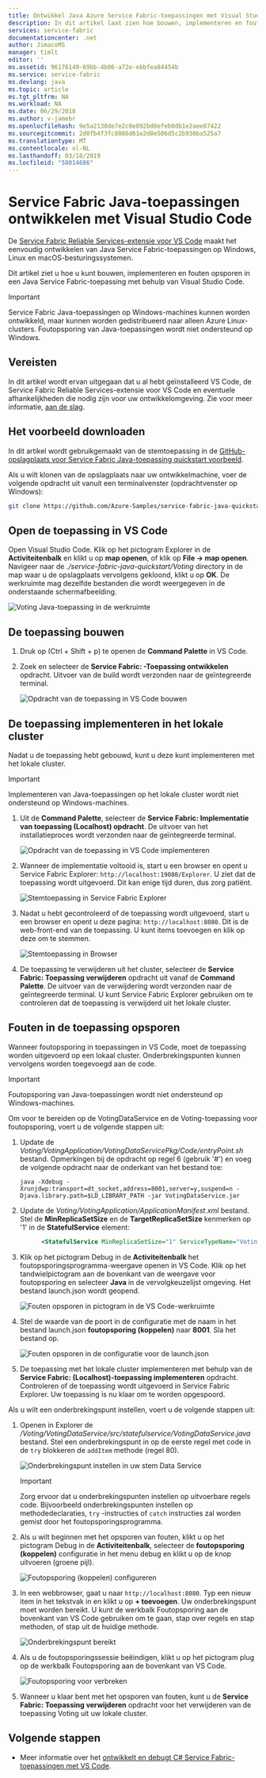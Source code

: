 ```yaml
---
title: Ontwikkel Java Azure Service Fabric-toepassingen met Visual Studio Code | Microsoft Docs
description: In dit artikel laat zien hoe bouwen, implementeren en fouten opsporen in Service Fabric Java-toepassingen met behulp van Visual Studio Code.
services: service-fabric
documentationcenter: .net
author: JimacoMS
manager: timlt
editor: ''
ms.assetid: 96176149-69bb-4b06-a72e-ebbfea84454b
ms.service: service-fabric
ms.devlang: java
ms.topic: article
ms.tgt_pltfrm: NA
ms.workload: NA
ms.date: 06/29/2018
ms.author: v-jamebr
ms.openlocfilehash: 9e5a2138de7e2c0e892bd0efeb0db1e2aee87422
ms.sourcegitcommit: 2d0fb4f3fc8086d61e2d8e506d5c2b930ba525a7
ms.translationtype: MT
ms.contentlocale: nl-NL
ms.lasthandoff: 03/18/2019
ms.locfileid: "58014686"
---
```

# <a name="develop-java-service-fabric-applications-with-visual-studio-code"></a>Service Fabric Java-toepassingen ontwikkelen met Visual Studio Code

De [Service Fabric Reliable Services-extensie voor VS Code](https://marketplace.visualstudio.com/items?itemName=ms-azuretools.vscode-service-fabric-reliable-services) maakt het eenvoudig ontwikkelen van Java Service Fabric-toepassingen op Windows, Linux en macOS-besturingssystemen.

Dit artikel ziet u hoe u kunt bouwen, implementeren en fouten opsporen in een Java Service Fabric-toepassing met behulp van Visual Studio Code.

> [!IMPORTANT]
> Service Fabric Java-toepassingen op Windows-machines kunnen worden ontwikkeld, maar kunnen worden gedistribueerd naar alleen Azure Linux-clusters. Foutopsporing van Java-toepassingen wordt niet ondersteund op Windows.

## <a name="prerequisites"></a>Vereisten

In dit artikel wordt ervan uitgegaan dat u al hebt geïnstalleerd VS Code, de Service Fabric Reliable Services-extensie voor VS Code en eventuele afhankelijkheden die nodig zijn voor uw ontwikkelomgeving. Zie voor meer informatie, [aan de slag](./service-fabric-get-started-vs-code.md#prerequisites).

## <a name="download-the-sample"></a>Het voorbeeld downloaden
In dit artikel wordt gebruikgemaakt van de stemtoepassing in de [GitHub-opslagplaats voor Service Fabric Java-toepassing quickstart voorbeeld](https://github.com/Azure-Samples/service-fabric-java-quickstart). 

Als u wilt klonen van de opslagplaats naar uw ontwikkelmachine, voer de volgende opdracht uit vanuit een terminalvenster (opdrachtvenster op Windows):

```sh
git clone https://github.com/Azure-Samples/service-fabric-java-quickstart.git
```

## <a name="open-the-application-in-vs-code"></a>Open de toepassing in VS Code

Open Visual Studio Code.  Klik op het pictogram Explorer in de **Activiteitenbalk** en klikt u op **map openen**, of klik op **File -> map openen**. Navigeer naar de *./service-fabric-java-quickstart/Voting* directory in de map waar u de opslagplaats vervolgens gekloond, klikt u op **OK**. De werkruimte mag dezelfde bestanden die wordt weergegeven in de onderstaande schermafbeelding.

![Voting Java-toepassing in de werkruimte](./media/service-fabric-develop-java-applications-with-vs-code/java-voting-application.png)

## <a name="build-the-application"></a>De toepassing bouwen

1. Druk op (Ctrl + Shift + p) te openen de **Command Palette** in VS Code.
2. Zoek en selecteer de **Service Fabric: -Toepassing ontwikkelen** opdracht. Uitvoer van de build wordt verzonden naar de geïntegreerde terminal.

   ![Opdracht van de toepassing in VS Code bouwen](./media/service-fabric-develop-java-applications-with-vs-code/sf-build-application.png)

## <a name="deploy-the-application-to-the-local-cluster"></a>De toepassing implementeren in het lokale cluster
Nadat u de toepassing hebt gebouwd, kunt u deze kunt implementeren met het lokale cluster. 

> [!IMPORTANT]
> Implementeren van Java-toepassingen op het lokale cluster wordt niet ondersteund op Windows-machines.

1. Uit de **Command Palette**, selecteer de **Service Fabric: Implementatie van toepassing (Localhost) opdracht**. De uitvoer van het installatieproces wordt verzonden naar de geïntegreerde terminal.

   ![Opdracht van de toepassing in VS Code implementeren](./media/service-fabric-develop-java-applications-with-vs-code/sf-deploy-application.png)

4. Wanneer de implementatie voltooid is, start u een browser en opent u Service Fabric Explorer: `http://localhost:19080/Explorer`. U ziet dat de toepassing wordt uitgevoerd. Dit kan enige tijd duren, dus zorg patiënt. 

   ![Stemtoepassing in Service Fabric Explorer](./media/service-fabric-develop-java-applications-with-vs-code/sfx-localhost-java.png)

4. Nadat u hebt gecontroleerd of de toepassing wordt uitgevoerd, start u een browser en opent u deze pagina: `http://localhost:8080`. Dit is de web-front-end van de toepassing. U kunt items toevoegen en klik op deze om te stemmen.

   ![Stemtoepassing in Browser](./media/service-fabric-develop-java-applications-with-vs-code/voting-sample-in-browser.png)

5. De toepassing te verwijderen uit het cluster, selecteer de **Service Fabric: Toepassing verwijderen** opdracht uit vanaf de **Command Palette**. De uitvoer van de verwijdering wordt verzonden naar de geïntegreerde terminal. U kunt Service Fabric Explorer gebruiken om te controleren dat de toepassing is verwijderd uit het lokale cluster.

## <a name="debug-the-application"></a>Fouten in de toepassing opsporen
Wanneer foutopsporing in toepassingen in VS Code, moet de toepassing worden uitgevoerd op een lokaal cluster. Onderbrekingspunten kunnen vervolgens worden toegevoegd aan de code.

> [!IMPORTANT]
> Foutopsporing van Java-toepassingen wordt niet ondersteund op Windows-machines.

Om voor te bereiden op de VotingDataService en de Voting-toepassing voor foutopsporing, voert u de volgende stappen uit:

1. Update de *Voting/VotingApplication/VotingDataServicePkg/Code/entryPoint.sh* bestand.
Opmerkingen bij de opdracht op regel 6 (gebruik '#') en voeg de volgende opdracht naar de onderkant van het bestand toe:

   ```
   java -Xdebug -Xrunjdwp:transport=dt_socket,address=8001,server=y,suspend=n -Djava.library.path=$LD_LIBRARY_PATH -jar VotingDataService.jar
   ```

2. Update de *Voting/VotingApplication/ApplicationManifest.xml* bestand. Stel de **MinReplicaSetSize** en de **TargetReplicaSetSize** kenmerken op '1' in de **StatefulService** element:
   
   ```xml
         <StatefulService MinReplicaSetSize="1" ServiceTypeName="VotingDataServiceType" TargetReplicaSetSize="1">
   ```

3. Klik op het pictogram Debug in de **Activiteitenbalk** het foutopsporingsprogramma-weergave openen in VS Code. Klik op het tandwielpictogram aan de bovenkant van de weergave voor foutopsporing en selecteer **Java** in de vervolgkeuzelijst omgeving. Het bestand launch.json wordt geopend. 

   ![Fouten opsporen in pictogram in de VS Code-werkruimte](./media/service-fabric-develop-java-applications-with-vs-code/debug-icon-workspace.png)

3. Stel de waarde van de poort in de configuratie met de naam in het bestand launch.json **foutopsporing (koppelen)** naar **8001**. Sla het bestand op.

   ![Fouten opsporen in de configuratie voor de launch.json](./media/service-fabric-develop-java-applications-with-vs-code/launch-json-java.png)

4. De toepassing met het lokale cluster implementeren met behulp van de **Service Fabric: (Localhost)-toepassing implementeren** opdracht. Controleren of de toepassing wordt uitgevoerd in Service Fabric Explorer. Uw toepassing is nu klaar om te worden opgespoord.

Als u wilt een onderbrekingspunt instellen, voert u de volgende stappen uit:

1. Openen in Explorer de */Voting/VotingDataService/src/statefulservice/VotingDataService.java* bestand. Stel een onderbrekingspunt in op de eerste regel met code in de `try` blokkeren de `addItem` methode (regel 80).
   
   ![Onderbrekingspunt instellen in uw stem Data Service](./media/service-fabric-develop-java-applications-with-vs-code/breakpoint-set.png)

   > [!IMPORTANT]
   > Zorg ervoor dat u onderbrekingspunten instellen op uitvoerbare regels code. Bijvoorbeeld onderbrekingspunten instellen op methodedeclaraties, `try` -instructies of `catch` instructies zal worden gemist door het foutopsporingsprogramma.
2. Als u wilt beginnen met het opsporen van fouten, klikt u op het pictogram Debug in de **Activiteitenbalk**, selecteer de **foutopsporing (koppelen)** configuratie in het menu debug en klikt u op de knop uitvoeren (groene pijl).

   ![Foutopsporing (koppelen) configureren](./media/service-fabric-develop-java-applications-with-vs-code/debug-attach-java.png)

3. In een webbrowser, gaat u naar `http://localhost:8080`. Typ een nieuw item in het tekstvak in en klikt u op **+ toevoegen**. Uw onderbrekingspunt moet worden bereikt. U kunt de werkbalk Foutopsporing aan de bovenkant van VS Code gebruiken om te gaan, stap over regels en stap methoden, of stap uit de huidige methode. 
   
   ![Onderbrekingspunt bereikt](./media/service-fabric-develop-java-applications-with-vs-code/breakpoint-hit.png)
       
4. Als u de foutopsporingssessie beëindigen, klikt u op het pictogram plug op de werkbalk Foutopsporing aan de bovenkant van VS Code.
   
   ![Foutopsporing voor verbreken](./media/service-fabric-develop-java-applications-with-vs-code/debug-bar-disconnect.png)
       
5. Wanneer u klaar bent met het opsporen van fouten, kunt u de **Service Fabric: Toepassing verwijderen** opdracht voor het verwijderen van de toepassing Voting uit uw lokale cluster. 

## <a name="next-steps"></a>Volgende stappen

* Meer informatie over het [ontwikkelt en debugt C# Service Fabric-toepassingen met VS Code](./service-fabric-develop-csharp-applications-with-vs-code.md).
